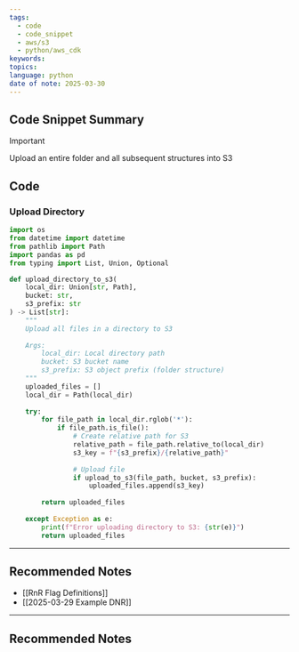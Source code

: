 ```yaml
---
tags:
  - code
  - code_snippet
  - aws/s3
  - python/aws_cdk
keywords: 
topics: 
language: python
date of note: 2025-03-30
---
```


## Code Snippet Summary

>[!important]
>Upload an entire folder and all subsequent structures into S3

## Code

### Upload Directory

```python
import os 
from datetime import datetime
from pathlib import Path
import pandas as pd
from typing import List, Union, Optional
```


```python
def upload_directory_to_s3(
    local_dir: Union[str, Path],
    bucket: str,
    s3_prefix: str
) -> List[str]:
    """
    Upload all files in a directory to S3
    
    Args:
        local_dir: Local directory path
        bucket: S3 bucket name
        s3_prefix: S3 object prefix (folder structure)
    """
    uploaded_files = []
    local_dir = Path(local_dir)
    
    try:
        for file_path in local_dir.rglob('*'):
            if file_path.is_file():
                # Create relative path for S3
                relative_path = file_path.relative_to(local_dir)
                s3_key = f"{s3_prefix}/{relative_path}"
                
                # Upload file
                if upload_to_s3(file_path, bucket, s3_prefix):
                    uploaded_files.append(s3_key)
                    
        return uploaded_files
        
    except Exception as e:
        print(f"Error uploading directory to S3: {str(e)}")
        return uploaded_files
```




-----------
##  Recommended Notes

- [[RnR Flag Definitions]]
- [[2025-03-29 Example DNR]]





-----------
##  Recommended Notes

